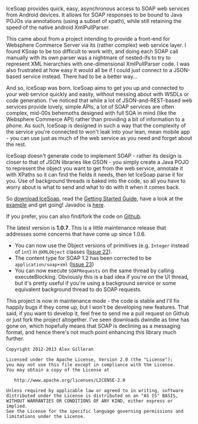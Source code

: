 IceSoap provides quick, easy, asynchronous access to SOAP web services from Android devices. It allows for SOAP responses to be bound to Java POJOs via annotations (using a subset of xpath), while still retaining the speed of the native android XmlPullParser.

This came about from a project intending to provide a front-end for Websphere Commerce Server via its (rather complex) web service layer. I found KSoap to be too difficult to work with, and doing each SOAP call manually with its own parser was a nightmare of nested-ifs to try to represent XML hierarchies with one-dimensional XmlPullParser code. I was also frustrated at how easy it would all be if I could just connect to a JSON-based service instead. There had to be a better way...

And so, IceSoap was born. IceSoap aims to get you up and connected to your web service quickly and easily, without messing about with WSDLs or code generation. I've noticed that while a lot of JSON-and-REST-based web services provide lovely, simple APIs, a lot of SOAP services are often complex, mid-00s behemoths designed with full SOA in mind (like the Websphere Commerce API) rather than providing a bit of information to a phone. As such, IceSoap is designed in such a way that the complexity of the service you're connected to won't leak into your lean, mean mobile app - you can use just as much of the web service as you need and forget about the rest.

IceSoap doesn't generate code to implement SOAP - rather its design is closer to that of JSON libraries like GSON - you simply create a Java POJO to represent the object you want to get from the web service, annotate it with XPaths so it can find the fields it needs, then let IceSoap parse it for you. Use of background threads is baked into the code, so all you have to worry about is what to send and what to do with it when it comes back.

So [download IceSoap](http://code.google.com/p/icesoap/wiki/Installation), read the [Getting Started Guide](http://code.google.com/p/icesoap/wiki/GettingStarted_Contents), have a look at the [example](http://code.google.com/p/icesoap/source/browse/IceSoapExample#IceSoapExample%2Fsrc%2Fmain%2Fjava%2Fcom%2Falexgilleran%2Ficesoap%2Fexample) and get going! Javadoc is [here](http://icesoap.googlecode.com/git-history/icesoap-1.0.7/IceSoap/javadoc/index.html).

If you prefer, you can also find/fork the code on [Github](https://github.com/AlexGilleran/IceSoap).

The latest version is **1.0.7**. This is a little maintenance release that addresses some concerns that have come up since 1.0.6.
  * You can now use the Object versions of primitives (e.g. `Integer` instead of `int`) in `@XMLObject` classes ([Issue 22](https://code.google.com/p/icesoap/issues/detail?id=22)).
  * The content type for SOAP 1.2 has been corrected to be `application/soap+xml` ([Issue 23](https://code.google.com/p/icesoap/issues/detail?id=23))
  * You can now execute `SOAPRequests` on the same thread by calling executeBlocking. Obviously this is a bad idea if you're on the UI thread, but it's pretty useful if you're using a background service or some equivalent background thread to do SOAP requests.

This project is now in maintenance mode - the code is stable and I'll fix happily bugs if they come up, but I won't be developing new features. That said, if you want to develop it, feel free to send me a pull request on Github or just fork the project altogether. I've seen downloads dwindle as time has gone on, which hopefully means that SOAP is declining as a messaging format, and hence there's not much point enhancing this library much further.

```
Copyright 2012-2013 Alex Gilleran

Licensed under the Apache License, Version 2.0 (the "License");
you may not use this file except in compliance with the License.
You may obtain a copy of the License at

   http://www.apache.org/licenses/LICENSE-2.0

Unless required by applicable law or agreed to in writing, software
distributed under the License is distributed on an "AS IS" BASIS,
WITHOUT WARRANTIES OR CONDITIONS OF ANY KIND, either express or implied.
See the License for the specific language governing permissions and
limitations under the License.
```